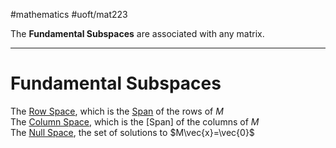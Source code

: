 #mathematics #uoft/mat223 

The **Fundamental Subspaces** are associated with any matrix.

---
# Fundamental Subspaces
The [Row Space](Row%20Space.md), which is the [Span](Span.md) of the rows of $M$  
The [Column Space](Column%20Space.md), which is the [Span] of the columns of $M$  
The [Null Space](Null%20Space.md), the set of solutions to $M\vec{x}=\vec{0}$